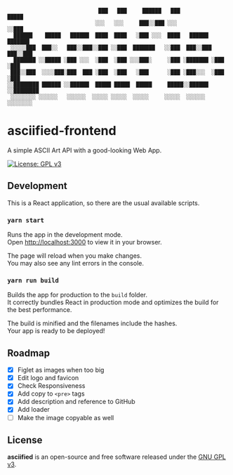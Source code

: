 ```
                             ███   ███     ██████   ███               █████
                            ░░░   ░░░     ███░░███ ░░░               ░░███ 
  ██████    █████   ██████  ████  ████   ░███ ░░░  ████   ██████   ███████ 
 ░░░░░███  ███░░   ███░░███░░███ ░░███  ███████   ░░███  ███░░███ ███░░███ 
  ███████ ░░█████ ░███ ░░░  ░███  ░███ ░░░███░     ░███ ░███████ ░███ ░███ 
 ███░░███  ░░░░███░███  ███ ░███  ░███   ░███      ░███ ░███░░░  ░███ ░███ 
░░████████ ██████ ░░██████  █████ █████  █████     █████░░██████ ░░████████
 ░░░░░░░░ ░░░░░░   ░░░░░░  ░░░░░ ░░░░░  ░░░░░     ░░░░░  ░░░░░░   ░░░░░░░░ 
```

# asciified-frontend

A simple ASCII Art API with a good-looking Web App.

[![License: GPL v3](https://img.shields.io/badge/License-GPLv3-blue.svg)](https://github.com/cybersecsi/RAUDI/blob/main/LICENSE)

## Development
This is a React application, so there are the usual available scripts.

### `yarn start`

Runs the app in the development mode.\
Open [http://localhost:3000](http://localhost:3000) to view it in your browser.

The page will reload when you make changes.\
You may also see any lint errors in the console.

### `yarn run build`

Builds the app for production to the `build` folder.\
It correctly bundles React in production mode and optimizes the build for the best performance.

The build is minified and the filenames include the hashes.\
Your app is ready to be deployed!

## Roadmap
- [x] Figlet as images when too big
- [x] Edit logo and favicon
- [x] Check Responsiveness
- [x] Add copy to ``<pre>`` tags
- [x] Add description and reference to GitHub
- [x] Add loader
- [ ] Make the image copyable as well

## License
**asciified** is an open-source and free software released under the [GNU GPL v3](https://github.com/thelicato/asciified/blob/main/LICENSE).
